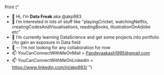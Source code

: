 Print
("
- 👋 Hi, I’m **Data Freak** aka @akp983
- 👀 I’m interested in lots of stuff like "playingCricket, watchingNetflix, creatingCodesAndVisualisations, readingBooks, illustrationOnAdobe etc"
- 🌱 I’m currently learning DataScience and get some projects into portfolio //to gain an exposure in Data field
- 💞️ -- I’m not looking for any collaboration for now
- 📫 YouCanConnectWithMeOnMail = Pandeyaakash1995@gmail.com 
- 📫 YouCanConnectWithMeOnLinkedin = https://www.linkedin.com/in/akp983/
")
